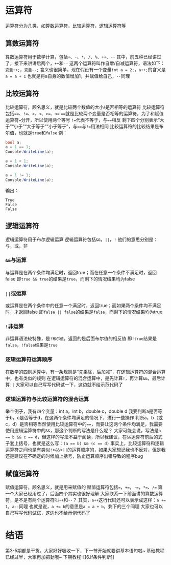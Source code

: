 # 运算符

运算符分为几类，如算数运算符，比较运算符，逻辑运算符等
## 算数运算符

算数运算符用于数学计算，包括`+`、`-`、`*`、`/`、`%`、`++`、`--`
其中，前五种已经讲过了，接下来讲讲后两个，`++`和`--`
这两个运算符叫作自增/自减运算符，语法如下：`变量++;`，`变量--;`
含义也很简单，现在假设有一个变量`int a = 2;`，`a++;`的含义是`a = a + 1`
也就是将a自身的数值增加1，并赋值给自己，`--`同理
## 比较运算符

比较运算符，顾名思义，就是比较两个数值的大小/是否相等的运算符
比较运算符包括`==`、`!=`、`>`、`<`、`>=`、`<=`
`==`就是比较两个变量是否相等的运算符，为了和赋值运算符`=`分开，所以使用两个等号
`!=`代表不等于，与`==`相反
剩下四个分别表示“大于”“小于”“大于等于”“小于等于”，与`==`与`!=`用法相同
比较运算符的比较结果是布尔值，也就是`true`和`false`
例：
```csharp
bool a;
a = 1 == 1;
Console.WriteLine(a);

a = 1 < 1;
Console.WriteLine(a);

a = 1 != 1;
Console.WriteLine(a);
```
输出：
```output
True
False
False
```
## 逻辑运算符

逻辑运算符用于布尔逻辑运算
逻辑运算符包括`&&`，`||`，`!`
他们的意思分别是：与，或，非
### `&&`与运算

与运算是在两个条件均满足时，返回true；而在任意一个条件不满足时，返回false
即`true && true`的结果是`true`，而剩下的情况结果均为false
### `||`或运算

或运算是在两个条件中的任意一个满足时，返回true；而如果两个条件均不满足时，才返回false
即`false || false`的结果是`false`，而剩下的情况结果均为true
### `!`非运算

非运算语法较特殊，是`!布尔值`，返回的是后面布尔值的相反值
即`!true`结果是`false`，`!false`结果是`true`
### 逻辑运算符运算顺序

在数学的四则运算中，有一条规则是“先乘除，后加减”，在逻辑运算符的混合运算中，也有类似的规则
在逻辑运算符的混合运算中，是先计算`!`，再计算`&&`，最后计算`||`
大家可以自己写写代码试一下，这边就不给示范代码了
### 逻辑运算符与比较运算符的混合运算

举个例子，我有四个变量：int a，int b，double c，double d
我要判断a是否等于b，c是否等于d，在这两个条件均满足的情况下，进行一些操作
判断a，b（或c，d）是否相等当然使用比较运算符中的`==`，而要让这两个条件均满足，我需要使用逻辑运算符中的`&&`，那这个判断的写法是什么呢？
大家可能会说，写法是`a == b && c == d`，但这样的写法不益于阅读，所以我建议，在`&&`运算符前后的式子套上括号，也就是这么写：`(a == b) && (c == d)`
事实上，比较运算符和逻辑运算符之间也是有类似`!`>`&&`>`||`的运算顺序的，如果大家想记我也不反对，但是我还是建议在不确定的时候加上括号，防止运算顺序出错导致的程序bug
## 赋值运算符

赋值运算符，顾名思义，就是用来赋值的
赋值运算符包括`=`，`+=`，`-=`，`*=`、`/=`
第一个大家已经用过了，后面四个其实也很好理解
大家联系一下前面讲的算数运算符，是不是有两个运算符叫`++`和`--`？
其实，`a++`这行代码还可以表示成这样：`a += 1`，`a--`同理
也就是说，`a += b`的意思是`a = a + b`，剩下的三个同理
大家也可以自己写写代码试试，这边也不给示例代码了
# 结语

第3-5期都是干货，大家好好吸收一下，下一节开始就要讲基本语句啦~
基础教程已经过半，大家再加把劲哦~
下期教程-[[6.if条件判断]]